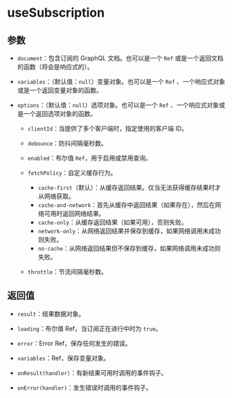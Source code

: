 # useSubscription

## 参数

- `document`：包含订阅的 GraphQL 文档。也可以是一个 `Ref` 或是一个返回文档的函数（将会是响应式的）。

- `variables`：（默认值：`null`）变量对象。也可以是一个 `Ref` 、一个响应式对象或是一个返回变量对象的函数。

- `options`：（默认值：`null`）选项对象。也可以是一个 `Ref` 、一个响应式对象或是一个返回选项对象的函数。

  - `clientId`：当提供了多个客户端时，指定使用的客户端 ID。

  - `debounce`：防抖间隔毫秒数。

  - `enabled`：布尔值 `Ref`，用于启用或禁用查询。

  - `fetchPolicy`：自定义缓存行为。
    - `cache-first`（默认）：从缓存返回结果。仅当无法获得缓存结果时才从网络获取。
    - `cache-and-network`：首先从缓存中返回结果（如果存在），然后在网络可用时返回网络结果。
    - `cache-only`：从缓存返回结果（如果可用），否则失败。
    - `network-only`：从网络返回结果并保存到缓存，如果网络调用未成功则失败。
    - `no-cache`：从网络返回结果但不保存到缓存，如果网络调用未成功则失败。

  - `throttle`：节流间隔毫秒数。

## 返回值

- `result`：结果数据对象。

- `loading`：布尔值 Ref，当订阅正在进行中时为 `true`。

- `error`：Error Ref，保存任何发生的错误。

- `variables`：Ref，保存变量对象。

- `onResult(handler)`：有新结果可用时调用的事件钩子。

- `onError(handler)`：发生错误时调用的事件钩子。

